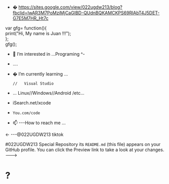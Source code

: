 - �  https://sites.google.com/view/022ugdw213/blog?fbclid=IwAR3M7PoMziMjCaGIBD-QUdnBQKAMCKPS69RlAbT4J5DET-G7E5M7HR_Ht7c     
 
var gfg= function(){  
    print("Hi, My name is Juan !!!");  
};  
gfg(); 


-  👀  I’m interested in ...Programing
    ^-
- ....
- �  I’m currently learning ...

      //   Visual Studio

-  ...      Linux//Windows//Android /etc...

-   iSearch.net/xcode
-     You.com/code

- 📫 ---How to reach me ...

<-    ---@022UGDW213 tiktok

#022UGDW213 Special Repository  its `README.md` (this file) appears on your GitHub profile.
You can click the Preview link to take a look at your changes.
--->
<h1>?
